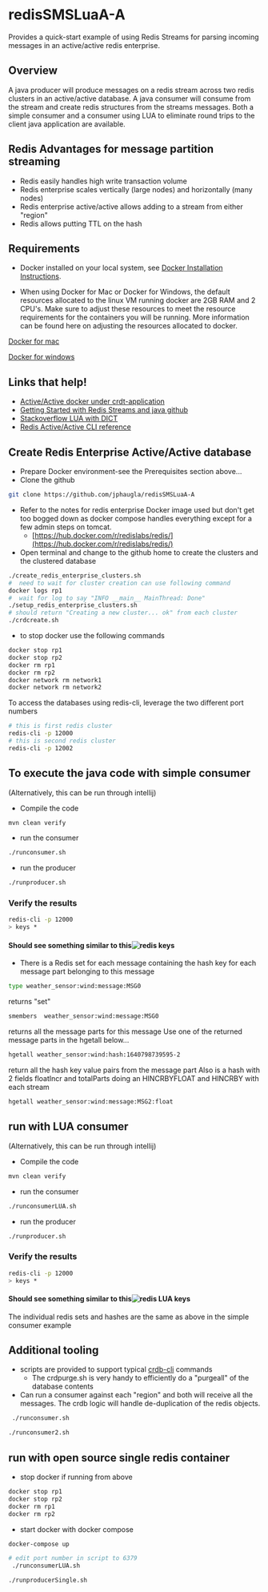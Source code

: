 # redisSMSLuaA-A
Provides a quick-start example of using Redis Streams for parsing incoming messages in an active/active redis enterprise.
## Overview
A java producer will produce messages on a redis stream across two redis clusters in an active/active database.
A java consumer will consume from the stream and create redis structures from the streams messages.
Both a simple consumer and a consumer using LUA to eliminate round trips to the client java application are available.

## Redis Advantages for message partition streaming
 * Redis easily handles high write transaction volume
 * Redis enterprise scales vertically (large nodes)  and horizontally (many nodes)
 * Redis enterprise active/active allows adding to a stream from either "region"
 * Redis allows putting TTL on the hash

## Requirements
* Docker installed on your local system, see [Docker Installation Instructions](https://docs.docker.com/engine/installation/).

* When using Docker for Mac or Docker for Windows, the default resources allocated to the linux VM running docker are 2GB RAM and 2 CPU's. Make sure to adjust these resources to meet the resource requirements for the containers you will be running. More information can be found here on adjusting the resources allocated to docker.

[Docker for mac](https://docs.docker.com/docker-for-mac/#advanced)

[Docker for windows](https://docs.docker.com/docker-for-windows/#advanced)

## Links that help!
 * [Active/Active docker under crdt-application](https://github.com/RedisLabs/redis-for-dummies)
 * [Getting Started with Redis Streams and java github](https://github.com/tgrall/redis-streams-101-java)
 * [Stackoverflow LUA with DICT](https://stackoverflow.com/questions/58999662/redis-how-to-hmset-a-dictionary-from-a-lua-script)
 * [Redis Active/Active CLI reference](https://docs.redis.com/latest/rs/references/crdb-cli-reference/)
## Create Redis Enterprise Active/Active database
 * Prepare Docker environment-see the Prerequisites section above...
 * Clone the github 
```bash
git clone https://github.com/jphaugla/redisSMSLuaA-A
```
 * Refer to the notes for redis enterprise Docker image used but don't get too bogged down as docker compose handles everything except for a few admin steps on tomcat.
   * [https://hub.docker.com/r/redislabs/redis/](https://hub.docker.com/r/redislabs/redis/)
 * Open terminal and change to the github home to create the clusters and the clustered database
```bash
./create_redis_enterprise_clusters.sh 
#  need to wait for cluster creation can use following command
docker logs rp1
#  wait for log to say "INFO __main__ MainThread: Done"
./setup_redis_enterprise_clusters.sh
# should return "Creating a new cluster... ok" from each cluster
./crdcreate.sh
```
* to stop docker use the following commands
```bash
docker stop rp1
docker stop rp2
docker rm rp1
docker rm rp2
docker network rm network1
docker network rm network2
```
To access the databases using redis-cli, leverage the two different port numbers
```bash
# this is first redis cluster
redis-cli -p 12000
# this is second redis cluster
redis-cli -p 12002
```
## To execute the java code with simple consumer
(Alternatively, this can be run through intellij)
 * Compile the code
```bash
mvn clean verify
```
 *  run the consumer   
```bash
./runconsumer.sh
```
 * run the producer
```bash
./runproducer.sh
```
### Verify the results
```bash
redis-cli -p 12000
> keys *
```
#### Should see something similar to this![redis keys](images/keys.png)
* There is a Redis set for each message containing the hash key for each message part belonging to this message
```bash
type weather_sensor:wind:message:MSG0
```
returns "set"
```bash
smembers  weather_sensor:wind:message:MSG0
```
returns all the message parts for this message
Use one of the returned message parts in the hgetall below...
```bash
hgetall weather_sensor:wind:hash:1640798739595-2
```
return all the hash key value pairs from the message part
Also is a hash with 2 fields floatIncr and totalParts doing an HINCRBYFLOAT and HINCRBY with each stream
```bash
hgetall weather_sensor:wind:message:MSG2:float
```

## run with LUA consumer
(Alternatively, this can be run through intellij)
* Compile the code
```bash
mvn clean verify
```
*  run the consumer
```bash
./runconsumerLUA.sh
```
*   run the producer
```bash
./runproducer.sh
```
### Verify the results
```bash
redis-cli -p 12000
> keys *
```
#### Should see something similar to this![redis LUA keys](images/keysLUA.png)
The individual redis sets and hashes are the same as above in the simple consumer example
## Additional tooling
 * scripts are provided to support typical [crdb-cli](https://docs.redis.com/latest/rs/references/crdb-cli-reference/) commands
    * The crdpurge.sh is very handy to efficiently do a "purgeall" of the database contents
 * Can run a consumer against each "region" and both will receive all the messages.  The crdb logic will handle de-duplication of the redis objects.
```bash
 ./runconsumer.sh
 ```
```bash
./runconsumer2.sh
```
## run with open source single redis container
 * stop docker if running from above
```bash
docker stop rp1
docker stop rp2
docker rm rp1
docker rm rp2
```
 * start docker with docker compose
```bash
docker-compose up
```
```bash
# edit port number in script to 6379
 ./runconsumerLUA.sh
 ```
```bash
./runproducerSingle.sh
```
